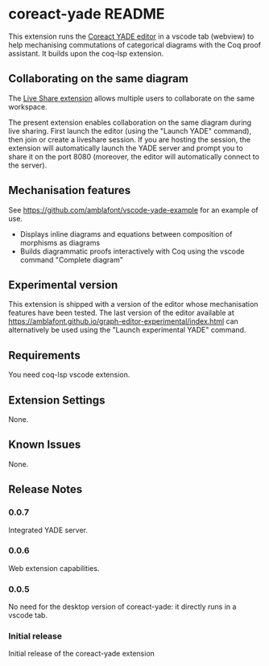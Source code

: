 # coreact-yade README

This extension runs the [Coreact YADE editor](https://github.com/amblafont/graph-editor-web) in a vscode tab (webview) to help mechanising commutations of categorical diagrams with the Coq proof assistant. It builds upon the coq-lsp extension.

## Collaborating on the same diagram

The [Live Share extension](https://marketplace.visualstudio.com/items?itemName=MS-vsliveshare.vsliveshare) allows multiple users to collaborate on the same workspace. 

The present extension enables collaboration on the same diagram during live sharing. First launch the editor (using the "Launch YADE" command), then join or create a liveshare session.
If you are hosting the session, the extension will automatically launch the YADE server and prompt you to share it on the port 8080 (moreover, the editor will automatically connect to the server).

## Mechanisation features

See https://github.com/amblafont/vscode-yade-example for an example of use.

- Displays inline diagrams and equations between composition of morphisms as diagrams
- Builds diagrammatic proofs interactively with Coq using the vscode command "Complete diagram"

## Experimental version

This extension is shipped with a version of the editor whose mechanisation features have been tested.
The last version of the editor available at https://amblafont.github.io/graph-editor-experimental/index.html can alternatively be used using the "Launch experimental YADE" command.

## Requirements

You need coq-lsp vscode extension.

## Extension Settings

None.

## Known Issues

None.

## Release Notes

### 0.0.7

Integrated YADE server.

### 0.0.6

Web extension capabilities.

### 0.0.5

No need for the desktop version of coreact-yade: it directly runs in a vscode tab.

### Initial release

Initial release of the coreact-yade  extension


